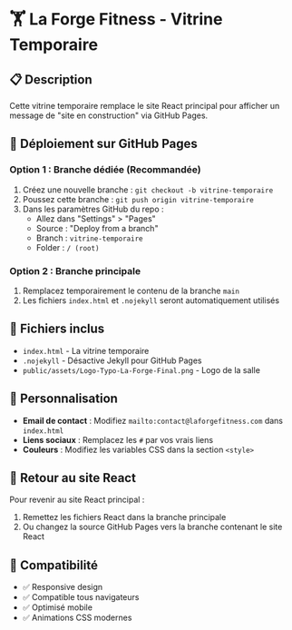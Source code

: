 # 🏋️ La Forge Fitness - Vitrine Temporaire

## 📋 Description
Cette vitrine temporaire remplace le site React principal pour afficher un message de "site en construction" via GitHub Pages.

## 🚀 Déploiement sur GitHub Pages

### Option 1 : Branche dédiée (Recommandée)
1. Créez une nouvelle branche : `git checkout -b vitrine-temporaire`
2. Poussez cette branche : `git push origin vitrine-temporaire`
3. Dans les paramètres GitHub du repo :
   - Allez dans "Settings" > "Pages"
   - Source : "Deploy from a branch"
   - Branch : `vitrine-temporaire`
   - Folder : `/ (root)`

### Option 2 : Branche principale
1. Remplacez temporairement le contenu de la branche `main`
2. Les fichiers `index.html` et `.nojekyll` seront automatiquement utilisés

## 📁 Fichiers inclus
- `index.html` - La vitrine temporaire
- `.nojekyll` - Désactive Jekyll pour GitHub Pages
- `public/assets/Logo-Typo-La-Forge-Final.png` - Logo de la salle

## 🎨 Personnalisation
- **Email de contact** : Modifiez `mailto:contact@laforgefitness.com` dans `index.html`
- **Liens sociaux** : Remplacez les `#` par vos vrais liens
- **Couleurs** : Modifiez les variables CSS dans la section `<style>`

## 🔄 Retour au site React
Pour revenir au site React principal :
1. Remettez les fichiers React dans la branche principale
2. Ou changez la source GitHub Pages vers la branche contenant le site React

## 📱 Compatibilité
- ✅ Responsive design
- ✅ Compatible tous navigateurs
- ✅ Optimisé mobile
- ✅ Animations CSS modernes 